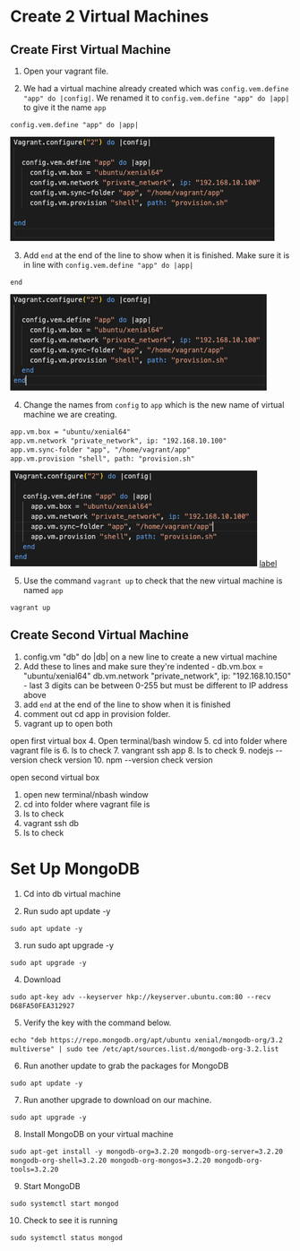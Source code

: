 # Create 2 Virtual Machines

## Create First Virtual Machine
1. Open your vagrant file.

2. We had a virtual machine already created which was `config.vem.define "app" do |config|`. We renamed it to `config.vem.define "app" do |app|` to give it the name `app`

```
config.vem.define "app" do |app|
```

![Alt text](img/1.%20rename%20to%20app.png)

3. Add `end` at the end of the line to show when it is finished. Make sure it is in line with `config.vem.define "app" do |app|`
   
```
end
```

![Alt text](img/2.%20add%20end.png)

4. Change the names from `config` to `app` which is the new name of virtual machine we are creating.

```
app.vm.box = "ubuntu/xenial64"
app.vm.network "private_network", ip: "192.168.10.100"
app.vm.sync-folder "app", "/home/vagrant/app"
app.vm.provision "shell", path: "provision.sh"
```

![Alt text](img/3.%20change%20name%20to%20app%20from%20config.png) [label](create_2_virtual_machines.md)

5. Use the command `vagrant up` to check that the new virtual machine is named `app`

```
vagrant up
```

## Create Second Virtual Machine
1. config.vm "db" do |db| on a new line to create a new virtual machine
2. Add these to lines and make sure they're indented - db.vm.box = "ubuntu/xenial64" db.vm.network "private_network", ip: "192.168.10.150" - last 3 digits can be between 0-255 but must be different to IP address above
3. add `end` at the end of the line to show when it is finished
4. comment out cd app in provision folder.
5. vagrant up to open both 

open first virtual box
4. Open terminal/bash window
5. cd into folder where vagrant file is
6. ls to check
7. vangrant ssh app
8. ls to check
9. nodejs --version check version
10. npm --version check version

open second virtual box
1. open new terminal/nbash window
2. cd into folder where vagrant file is
3. ls to check
4. vagrant ssh db
5. ls to check

# Set Up MongoDB

1. Cd into db virtual machine
   
2. Run sudo apt update -y

```
sudo apt update -y
```

3. run sudo apt upgrade -y

```
sudo apt upgrade -y
```

4. Download

```
sudo apt-key adv --keyserver hkp://keyserver.ubuntu.com:80 --recv D68FA50FEA312927
```

5. Verify the key with the command below.

```
echo "deb https://repo.mongodb.org/apt/ubuntu xenial/mongodb-org/3.2 multiverse" | sudo tee /etc/apt/sources.list.d/mongodb-org-3.2.list
```

6. Run another update to grab the packages for MongoDB

```
sudo apt update -y
```

7. Run another upgrade to download on our machine.

```
sudo apt upgrade -y
```

8. Install MongoDB on your virtual machine
   
```
sudo apt-get install -y mongodb-org=3.2.20 mongodb-org-server=3.2.20 mongodb-org-shell=3.2.20 mongodb-org-mongos=3.2.20 mongodb-org-tools=3.2.20
```

9. Start MongoDB

```
sudo systemctl start mongod
```

10. Check to see it is running

```
sudo systemctl status mongod